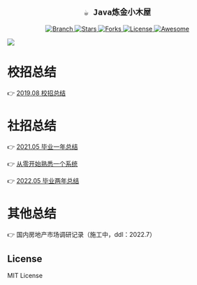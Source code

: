 <h2 align="center"><code>☕ Java炼金小木屋</code></h2>

<p align="center">
  <a href="https://github.com/mio4/Java-Gold.git">
    <img src="https://img.shields.io/badge/Branch-master-green.svg?longCache=true"
        alt="Branch">
  </a>
  <a href="https://github.com/mio4/Java-Gold/stargazers">
    <img src="https://img.shields.io/github/stars/mio4/Java-Gold"
        alt="Stars">
  </a>
    <a href="https://github.com/mio4/Java-Gold/network/members">
    <img src="https://img.shields.io/github/forks/mio4/Java-Gold"
        alt="Forks">
  </a>
  <a href="https://github.com/mio4/Java-Gold">
    <img src="https://img.shields.io/badge/License-GNU-blue.svg?longCache=true"
        alt="License">
  </a>
   <a href="https://github.com/mio4/Java-Gold">
   <img src="https://cdn.rawgit.com/sindresorhus/awesome/d7305f38d29fed78fa85652e3a63e154dd8e8829/media/badge.svg"
        alt="Awesome">
  </a>
</p>

![](01-campus/readme_pics/header.png)







# 校招总结

:point_right:  [2019.08 校招总结](https://github.com/mio4/Java-Gold/blob/master/01-campus/2019-campus-interview.md)



# 社招总结

:point_right:  [2021.05 毕业一年总结](https://github.com/mio4/Java-Gold/blob/master/010-social/one-year.md)

:point_right:  [从零开始熟悉一个系统](https://github.com/mio4/Java-Gold/blob/master/010-social/learn-system.md)

:point_right:  [2022.05 毕业两年总结](https://github.com/mio4/Java-Gold/blob/master/010-social/two-year.md)

# 其他总结

:point_right: 国内房地产市场调研记录（施工中，ddl：2022.7）


## License

MIT License
